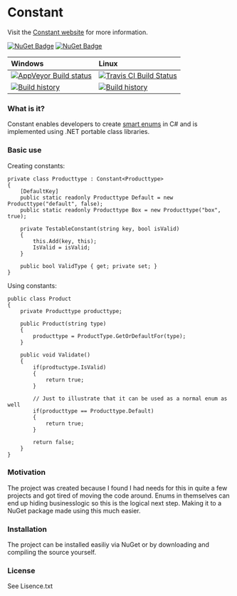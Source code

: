 Constant
========

Visit the [Constant website](https://github.com/projecteon/Constant) for more information.

[![NuGet Badge](https://buildstats.info/nuget/Constant)](https://www.nuget.org/packages/Constant/)
[![NuGet Badge](https://buildstats.info/nuget/Constant.JsonConverter)](https://www.nuget.org/packages/Constant.JsonConverter/)

| Windows | Linux |
| :---             | :---   |
| [![AppVeyor Build status](https://ci.appveyor.com/api/projects/status/jjd4v9wkgl04g6by?svg=true)](https://ci.appveyor.com/project/projecteon/constant) | [![Travis CI Build Status](https://travis-ci.org/projecteon/Constant.svg?branch=master)](https://travis-ci.org/projecteon/Constant) |
| [![Build history](https://buildstats.info/appveyor/chart/projecteon/constant)](https://ci.appveyor.com/project/projecteon/constant/history) | [![Build history](https://buildstats.info/travisci/chart/projecteon/Constant)](https://travis-ci.org/projecteon/Constant/builds) |

### What is it?
Constant enables developers to create [smart enums](http://shashankshetty.wordpress.com/2010/07/18/smart-enums/) in C# and is implemented using .NET portable class libraries.  

### Basic use

Creating constants:

<!-- {% examplecode csharp %} -->
	private class Producttype : Constant<Producttype>
	{
		[DefaultKey]
		public static readonly Producttype Default = new Producttype("default", false);
		public static readonly Producttype Box = new Producttype("box", true);

		private TestableConstant(string key, bool isValid)
		{
			this.Add(key, this);
			IsValid = isValid;
		}

		public bool ValidType { get; private set; }
	}
<!-- {% endexamplecode %} -->

Using constants:
<!-- {% examplecode csharp %} -->
	public class Product
	{
		private Producttype producttype;
		
		public Product(string type)
		{
			producttype = ProductType.GetOrDefaultFor(type);
		}	
	
		public void Validate()
		{
			if(prodtuctype.IsValid)
			{
				return true;
			}

			// Just to illustrate that it can be used as a normal enum as well
			if(producttype == Producttype.Default)
			{
				return true;
			}

			return false;
		}	
	}
<!-- {% endexamplecode %} -->

### Motivation
The project was created because I found I had needs for this in quite a few projects and got tired of moving the code around. Enums in themselves can end up hiding businesslogic so this is the logical next step. Making it to a NuGet package made using this much easier.

### Installation
The project can be installed easiliy via NuGet or by downloading and compiling the source yourself.

### License
See Lisence.txt

